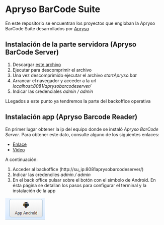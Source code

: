 ﻿Apryso BarCode Suite
====================

En este repositorio se encuentran los proyectos que engloban la Apryso BarCode Suite desarrollados por [Apryso](https://plus.google.com/+AprysoEs)

## Instalación de la parte servidora (Apryso BarCode Server)

1. Descargar [este archivo](https://github.com/gusmp/AprysoBarCodeSuite/dist/aprysobarcodesuite.exe)
2. Ejecutar para descomprimir el archivo
3. Una vez descomprimido ejecutar el archivo *startApryso.bat*
4. Arrancar el navegador y acceder a la url *localhost:8081/aprysobarcodeserver/*
5. Indicar las credenciales *admin / admin*

LLegados a este punto ya tendremos la parte del backoffice operativa

## Instalación app (Apryso Barcode Reader)

En primer lugar obtener la ip del equipo donde se instaló *Apryso BarCode Server*. Para obtener este dato, consulte alguno de los siguientes enlaces:

* [Enlace](https://www.nettix.com.pe/documentacion/soporte-documentacion/como-conocer-mi-direccion-ip-desde-mi-windows-7-windows-8-8-1-y-windows-10-pro)
* [Video](https://www.youtube.com/watch?v=IoeYTwXWUsU)

A continuación:

1. Acceder al backoffice (http://su_ip:8081aprysobarcodeserver/)
2. Indicar las credenciles *admin / admin*
3. En el back office pulsar sobre el botón con el símbolo de Android. En ésta página se detallan los pasos para configurar el terminal y la instalación de la app


![Botón Android](https://raw.githubusercontent.com/gusmp/AprysoBarCodeSuite/master/android_button.png "Botón Android")
